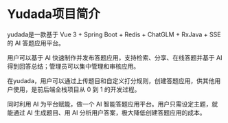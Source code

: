 # Yudada项目简介

yudada是一款基于 Vue 3 + Spring Boot + Redis + ChatGLM + RxJava + SSE 的 AI 答题应用平台。

用户可以基于 AI 快速制作并发布答题应用，支持检索、分享、在线答题并基于 AI 得到回答总结；管理员可以集中管理和审核应用。

在yudada，用户可以通过上传题目和自定义打分规则，创建答题应用，供其他用户使用，是前后端全栈项目从 0 到 1 的开发过程。

同时利用 AI 为平台赋能，做一个 AI 智能答题应用平台。用户只需设定主题，就能通过 AI 生成题目、用 AI 分析用户答案，极大降低创建答题应用的成本。